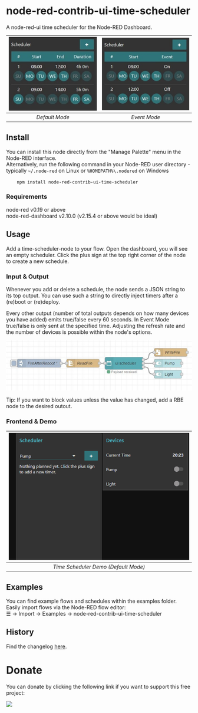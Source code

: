 # node-red-contrib-ui-time-scheduler
A node-red-ui time scheduler for the Node-RED Dashboard.  

![](images/time-scheduler.jpg) | ![](images/time-scheduler-em.jpg)
:--: | :--:
*Default Mode* | *Event Mode*

## Install
  
You can install this node directly from the "Manage Palette" menu in the Node-RED interface.  
Alternatively, run the following command in your Node-RED user directory - typically `~/.node-red` on Linux or `%HOMEPATH%\.nodered` on Windows

        npm install node-red-contrib-ui-time-scheduler

### Requirements ###
node-red v0.19 or above  
node-red-dashboard v2.10.0 (v2.15.4 or above would be ideal)
  
## Usage
  
Add a time-scheduler-node to your flow. Open the dashboard, you will see an empty scheduler.
Click the plus sign at the top right corner of the node to create a new schedule.
  
### Input & Output
  
Whenever you add or delete a schedule, the node sends a JSON string to its top output. You can use such a string to directly inject timers after a (re)boot or (re)deploy. 

Every other output (number of total outputs depends on how many devices you have added) emits true/false every 60 seconds. In Event Mode true/false is only sent at the specified time. Adjusting the refresh rate and the number of devices is possible within the node's options.
  
![](images/time-scheduler-flow.jpg)

Tip: If you want to block values unless the value has changed, add a RBE node to the desired outout.
  
### Frontend & Demo
  
![](images/time-scheduler-demo.gif) |
:--: |
*Time Scheduler Demo (Default Mode)* |

## Examples
  
You can find example flows and schedules within the examples folder.  
Easily import flows via the Node-RED flow editor:  
☰ -> Import -> Examples -> node-red-contrib-ui-time-scheduler
  
## History
  
Find the changelog [here](CHANGELOG.md).
  
# Donate
  
You can donate by clicking the following link if you want to support this free project:
  
<a target="blank" href="https://www.paypal.me/fellinga"><img src="https://img.shields.io/badge/Donate-PayPal-blue.svg"/></a>

